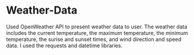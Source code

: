 # Weather-Data
Used OpenWeather API to present weather data to user. The weather data includes the current temperature, the maximum temperature, the minimum temperature, the surise and sunset times, and wind direction and speed data. I used the requests and datetime libraries.
